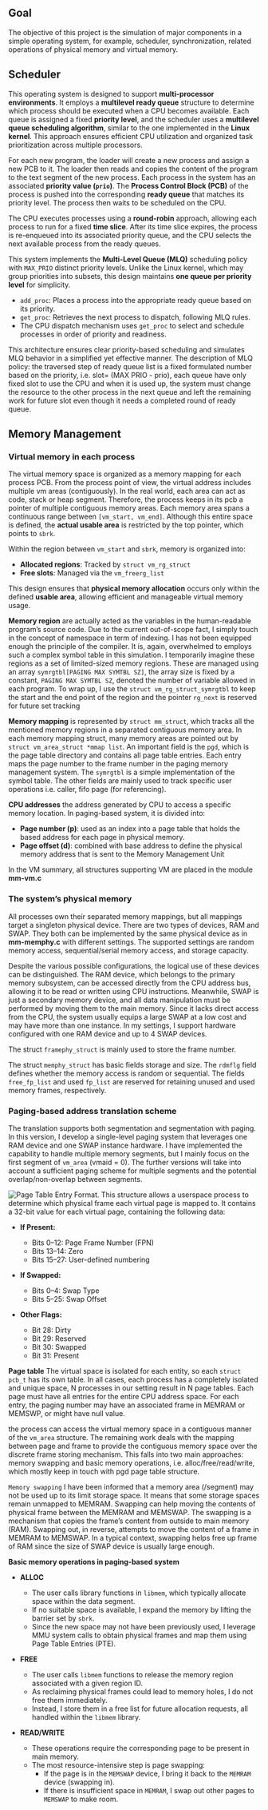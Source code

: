 ## Goal
The objective of this project is the simulation of major components in a simple operating system,
for example, scheduler, synchronization, related operations of physical memory and virtual memory.

## Scheduler
This operating system is designed to support **multi-processor environments**. It employs a **multilevel ready queue** structure to determine which process should be executed when a CPU becomes available. Each queue is assigned a fixed **priority level**, and the scheduler uses a **multilevel queue scheduling algorithm**, similar to the one implemented in the **Linux kernel**. This approach ensures efficient CPU utilization and organized task prioritization across multiple processors.

For each new program, the loader will create a new process and assign a new PCB to it. The loader then reads and copies the content of the program to the text segment of the new process.
Each process in the system has an associated **priority value (`prio`)**. The **Process Control Block (PCB)** of the process is pushed into the corresponding **ready queue** that matches its priority level. The process then waits to be scheduled on the CPU.

The CPU executes processes using a **round-robin** approach, allowing each process to run for a fixed **time slice**. After its time slice expires, the process is re-enqueued into its associated priority queue, and the CPU selects the next available process from the ready queues.

This system implements the **Multi-Level Queue (MLQ)** scheduling policy with `MAX_PRIO` distinct priority levels. Unlike the Linux kernel, which may group priorities into subsets, this design maintains **one queue per priority level** for simplicity.

- `add_proc`: Places a process into the appropriate ready queue based on its priority.
- `get_proc`: Retrieves the next process to dispatch, following MLQ rules.
- The CPU dispatch mechanism uses `get_proc` to select and schedule processes in order of priority and readiness.

This architecture ensures clear priority-based scheduling and simulates MLQ behavior in a simplified yet effective manner.
The description of MLQ policy: the traversed step of ready queue list is a fixed formulated number based on the priority, i.e. slot= (MAX PRIO - prio), each queue have only fixed slot to use the CPU and when it is used up, the system must change the resource to the other process in the next queue and left the remaining work for future slot even though it needs a completed round of ready queue.

## Memory Management
### Virtual memory in each process
The virtual memory space is organized as a memory mapping for each process PCB. From the process point of view, the virtual address includes multiple vm areas (contiguously). In the real world, each area can act as code, stack or heap segment. Therefore, the process keeps in its pcb a pointer of multiple contiguous memory areas.
Each memory area spans a continuous range between `[vm_start, vm_end]`. Although this entire space is defined, the **actual usable area** is restricted by the top pointer, which points to `sbrk`.

Within the region between `vm_start` and `sbrk`, memory is organized into:

- **Allocated regions**: Tracked by `struct vm_rg_struct`
- **Free slots**: Managed via the `vm_freerg_list`

This design ensures that **physical memory allocation** occurs only within the defined **usable area**, allowing efficient and manageable virtual memory usage.

**Memory region** are actually acted as the variables in the human-readable program’s source code. Due to the current out-of-scope fact, I simply touch in the concept of namespace in term of indexing. I has not been equipped enough the principle of the
compiler. It is, again, overwhelmed to employs such a complex symbol table in this simulation. I temporarily imagine these regions as a set of limited-sized memory regions. These are managed using an array `symrgtbl[PAGING MAX SYMTBL SZ]`, the array size is fixed by a constant, `PAGING MAX SYMTBL SZ`, denoted the number of variable allowed in each program. To wrap up, I use the `struct vm_rg_struct_symrgtbl` to keep the start and the end point of the region and the pointer `rg_next` is reserved for future set tracking

**Memory mapping** is represented by `struct mm_struct`, which tracks all the mentioned memory regions in a separated contiguous memory area. In each memory mapping struct, many memory areas are pointed out by `struct vm_area_struct *mmap list`. An important field is the `pgd`, which is the page table directory and contains all page table entries. Each entry maps the page number to the frame number in the paging memory management system. The `symrgtbl` is a simple implementation of the symbol table. The other fields are mainly used to track specific user operations i.e. caller, fifo page (for referencing).

**CPU addresses** the address generated by CPU to access a specific memory location. In paging-based system, it is divided into:
- **Page number (p)**: used as an index into a page table that holds the based address for each page in physical memory.
- **Page offset (d)**: combined with base address to define the physical memory address that is sent to the Memory Management Unit

In the VM summary, all structures supporting VM are placed in the module **mm-vm.c**

### The system’s physical memory
All processes own their separated memory mappings, but all mappings target a singleton physical device. There are two types of devices, RAM and SWAP. They both can be implemented by the same physical device as in **mm-memphy.c** with different settings. The supported settings are random memory access, sequential/serial memory access, and storage capacity.

Despite the various possible configurations, the logical use of these devices can be distinguished. The RAM device, which belongs to the primary memory subsystem, can be accessed directly from the CPU address bus, allowing it to be read or written using CPU instructions. Meanwhile, SWAP is just a secondary memory device, and all data manipulation must be performed by moving them to the main memory. Since it lacks direct access from the CPU, the system usually equips a large SWAP at a low cost and may have more than one instance. In my settings, I support hardware configured with one RAM device and up to 4 SWAP devices.

The struct `framephy_struct` is mainly used to store the frame number.

The struct `memphy_struct` has basic fields storage and size. The `rdmflg` field defines whether the
memory access is random or sequential. The fields `free_fp_list` and used `fp_list` are reserved for
retaining unused and used memory frames, respectively.

### Paging-based address translation scheme
The translation supports both segmentation and segmentation with paging. In this version, I develop
a single-level paging system that leverages one RAM device and one SWAP instance hardware. I have
implemented the capability to handle multiple memory segments, but I mainly focus on the first segment
of `vm_area` (vmaid = 0). The further versions will take into account a sufficient paging scheme for multiple
segments and the potential overlap/non-overlap between segments.

![Page Table Entry Format.](https://scontent.fsgn5-14.fna.fbcdn.net/v/t1.15752-9/494358102_2090049134848014_7076033374834103086_n.png?_nc_cat=101&ccb=1-7&_nc_sid=9f807c&_nc_ohc=pmwKkhqh6SwQ7kNvwGuYRMM&_nc_oc=AdkhY3yAJY4SZBw-wqQRasfNcXJDXW5o1u1D9Fbkn9ecB7NkJ2V0sg89WUEITNS9P-g&_nc_zt=23&_nc_ht=scontent.fsgn5-14.fna&oh=03_Q7cD2QG92lF9wIfey3ISoxtz3BIe3LuBtxZ3eeTDXEcchWu48w&oe=6858F868)
This structure allows a userspace process to determine which physical frame each virtual page is mapped to.
It contains a 32-bit value for each virtual page, containing the following data:
- **If Present:**
  - Bits 0–12: Page Frame Number (FPN)
  - Bits 13–14: Zero
  - Bits 15–27: User-defined numbering

- **If Swapped:**
  - Bits 0–4: Swap Type
  - Bits 5–25: Swap Offset

- **Other Flags:**
  - Bit 28: Dirty
  - Bit 29: Reserved
  - Bit 30: Swapped
  - Bit 31: Present

**Page table** The virtual space is isolated for each entity, so each `struct pcb_t` has its own table. In all cases, each process has a completely isolated and unique space, N processes in
our setting result in N page tables. Each page must have all entries for the entire CPU address space. For
each entry, the paging number may have an associated frame in MEMRAM or MEMSWP, or might have null value. 

the process can access the virtual memory space in a contiguous manner of the `vm_area`
structure. The remaining work deals with the mapping between page and frame to provide the contiguous
memory space over the discrete frame storing mechanism. This falls into two main approaches: memory
swapping and basic memory operations, i.e. alloc/free/read/write, which mostly keep in touch with pgd
page table structure.

`Memory swapping` I have been informed that a memory area (/segment) may not be used up to its
limit storage space. It means that some storage spaces remain unmapped to MEMRAM. Swapping can help moving the contents of physical frame between the MEMRAM and MEMSWAP. The swapping is a
mechanism that copies the frame’s content from outside to main memory (RAM). Swapping out, in reverse,
attempts to move the content of a frame in MEMRAM to MEMSWAP. In a typical context, swapping helps
free up frame of RAM since the size of SWAP device is usually large enough.

**Basic memory operations in paging-based system**
- **ALLOC**  
  - The user calls library functions in `libmem`, which typically allocate space within the data segment.
  - If no suitable space is available, I expand the memory by lifting the barrier set by `sbrk`.
  - Since the new space may not have been previously used, I leverage MMU system calls to obtain physical frames and map them using Page Table Entries (PTE).

- **FREE**  
  - The user calls `libmem` functions to release the memory region associated with a given region ID.
  - As reclaiming physical frames could lead to memory holes, I do not free them immediately.
  - Instead, I store them in a free list for future allocation requests, all handled within the `libmem` library.

- **READ/WRITE**  
  - These operations require the corresponding page to be present in main memory.
  - The most resource-intensive step is page swapping:
    - If the page is in the `MEMSWAP` device, I bring it back to the `MEMRAM` device (swapping in).
    - If there is insufficient space in `MEMRAM`, I swap out other pages to `MEMSWAP` to make room.
